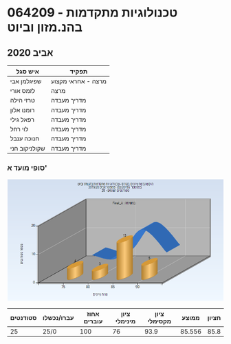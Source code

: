 # 064209 - טכנולוגיות מתקדמות בהנ.מזון וביוט

## אביב 2020

| איש סגל | תפקיד |
| ---- | ---- |
| שפיגלמן אבי | מרצה - אחראי מקצוע |
| לזמס אורי | מרצה |
| טרזי הילה | מדריך מעבדה |
| רומנו אלון | מדריך מעבדה |
| רפאל גילי | מדריך מעבדה |
| לוי רחל | מדריך מעבדה |
| חנוכה ענבל | מדריך מעבדה |
| שקולניקוב חני | מדריך מעבדה |

### סופי מועד א'

![201902 Final_A](201902/Final_A.png)

| סטודנטים | עברו/נכשלו | אחוז עוברים | ציון מינימלי | ציון מקסימלי | ממוצע | חציון |
| ---- | ---- | ---- | ---- | ---- | ---- | ---- |
| 25 | 25/0 | 100 | 76 | 93.9 | 85.556 | 85.8 |

